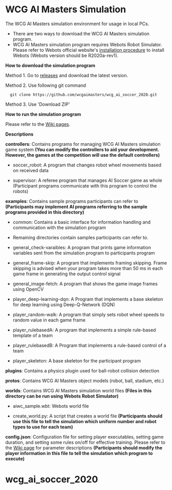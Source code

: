 # WCG AI Masters Simulation

The WCG AI Masters simulation environment for usage in local PCs.

- There are two ways to download the WCG AI Masters simulation program.
- WCG AI Masters simulation program requires Webots Robot Simulator. Please refer to Webots official website's [installation procedure](https://www.cyberbotics.com/doc/guide/installation-procedure) to install Webots (Webots version should be R2020a-rev1).

**How to download the simulation program**

Method 1. Go to [releases](https://github.com/wcgaimasters/wcg_ai_soccer_2020/releases) and download the latest version.

Method 2. Use following git command

      git clone https://github.com/wcgaimasters/wcg_ai_soccer_2020.git

Method 3. Use 'Download ZIP'

**How to run the simulation program**

Please refer to the [Wiki pages](https://github.com/wcgaimasters/WCG-AI-MASTERS-Manual-2020/wiki).

**Descriptions**

**controllers**: Contains programs for managing WCG AI Masters simulation game system **(You can modify the controllers to aid your development. However, the games at the competition will use the default controllers)**

- soccer_robot: A program that changes robot wheel movements based on received data

- supervisor: A referee program that manages AI Soccer game as whole (Participant programs communicate with this program to control the robots)

**examples**: Contains sample programs participants can refer to **(Participants may implement AI programs referring to the sample programs provided in this directory)**

- common: Contains a basic interface for information handling and communication with the simulation program

- Remaining directories contain samples participants can refer to.

- general_check-varaibles: A program that prints game information variables sent from the simulation program to participants program

- general_frame-skip: A program that implements framing skipping. Frame skipping is advised when your program takes more than 50 ms in each game frame in generating the output control signal

- general_image-fetch: A program that shows the game image frames using OpenCV

- player_deep-learning-dqn: A Program that implements a base skeleton for deep learning using Deep-Q-Network (DQN)

- player_random-walk: A program that simply sets robot wheel speeds to random value in each game frame

- player_rulebasedA: A program that implements a simple rule-based template of a team

- player_rulebasedB: A Program that implements a rule-based control of a team

- player_skeleton: A base skeleton for the participant program

**plugins**: Contains a physics plugin used for ball-robot collision detection

**protos**: Contains WCG AI Masters object models (robot, ball, stadium, etc.)

**worlds**: Contains WCG AI Masters simulation world files **(Files in this directory can be run using Webots Robot Simulator)**

- aiwc_sample.wbt: Webots world file

- create_world.py: A script that creates a world file **(Participants should use this file to tell the simulation which uniform number and robot types to use for each team)**

**config.json**: Configuration file for setting player executables, setting game duration, and setting some rules on/off for effective training. Please refer to the [Wiki page](https://github.com/wcgaimasters/WCG-AI-MASTERS-Manual-2020/wiki/How-to-use-local-PC-simulation-program) for parameter descriptions **(Participants should modify the player information in this file to tell the simulation which program to execute)**
# wcg_ai_soccer_2020
